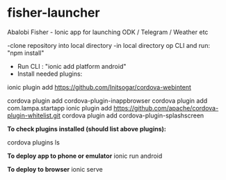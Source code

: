 # fisher-launcher
Abalobi Fisher - Ionic app for launching ODK / Telegram / Weather etc

-clone repository into local directory
-in local directory op CLI and run: "npm install"
- Run CLI : "ionic add platform android"
- Install needed plugins:

ionic plugin add https://github.com/Initsogar/cordova-webintent 

cordova plugin add cordova-plugin-inappbrowser 
cordova plugin add com.lampa.startapp
ionic plugin add https://github.com/apache/cordova-plugin-whitelist.git 
cordova plugin add cordova-plugin-splashscreen


**To check plugins installed (should list above plugins):**

cordova plugins ls

**To deploy app to phone or emulator**
ionic run android

**To deploy to browser**
ionic serve